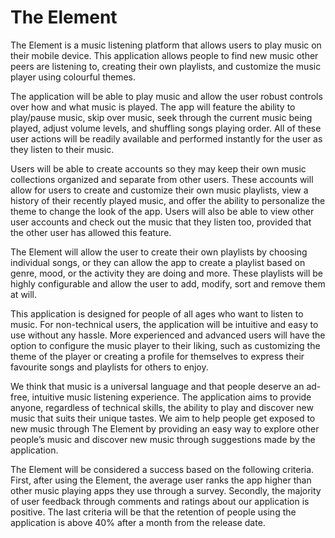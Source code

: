 # The Element  



The Element is a music listening platform that allows users to play music on their mobile device. This application allows people to find new music other peers are listening to, creating their own playlists, and customize the music player using colourful themes.


The application will be able to play music and allow the user robust controls over how and what music is played. The app will feature the ability to play/pause music, skip over music, seek through the current music being played, adjust volume levels, and shuffling songs playing order. All of these user actions will be readily available and performed instantly for the user as they listen to their music.


Users will be able to create accounts so they may keep their own music collections organized and separate from other users. These accounts will allow for users to create and customize their own music playlists, view a history of their recently played music, and offer the ability to personalize the theme to change the look of the app. Users will also be able to view other user accounts and check out the music that they listen too, provided that the other user has allowed this feature.


The Element will allow the user to create their own playlists by choosing individual songs, or they can allow the app to create a playlist based on genre, mood, or the activity they are doing and more. These playlists will be highly configurable and allow the user to add, modify, sort and remove them at will.


This application is designed for people of all ages who want to listen to music. For non-technical users, the application will be intuitive and easy to use without any hassle. More experienced and advanced users will have the option to configure the music player to their liking, such as customizing the theme of the player or creating a profile for themselves to express their favourite songs and playlists for others to enjoy. 


We think that music is a universal language and that people deserve an ad-free, intuitive music listening experience. The application aims to provide anyone, regardless of technical skills, the ability to play and discover new music that suits their unique tastes. We aim to help people get exposed to new music through The Element by providing an easy way to explore other people’s music and discover new music through suggestions made by the application.


The Element will be considered a success based on the following criteria. First, after using the Element, the average user ranks the app higher than other music playing apps they use through a survey. Secondly, the majority of user feedback through comments and ratings about our application is positive. The last criteria will be that the retention of people using the application is above 40% after a month from the release date. 